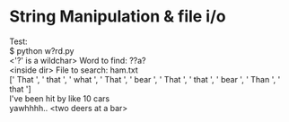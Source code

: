 # String Manipulation & file i/o

Test:
<br> $ python w\?rd.py
<br> <'?' is a wildchar> Word to find: ??a?
<br> &lt;inside dir&gt; File to search: ham.txt
<br> [' That ', ' that ', ' what ', ' That ', ' bear ', ' That ', ' that ', ' bear ', ' Than ', ' that ']
<br> I've been hit by like 10 cars
<br> &#x00009;yawhhhh.. &lt;two deers at a bar&gt;
